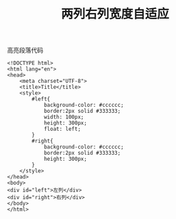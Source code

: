 ﻿---
layout: post
title:  "两列右列宽度自适应"
category: css
tags: [div, css]
---

高亮段落代码

```
<!DOCTYPE html>
<html lang="en">
<head>
    <meta charset="UTF-8">
    <title>Title</title>
    <style>
        #left{
            background-color: #cccccc;
            border:2px solid #333333;
            width: 100px;
            height: 300px;
            float: left;
        }
        #right{
            background-color: #cccccc;
            border:2px solid #333333;
            height: 300px;
        }
    </style>
</head>
<body>
<div id="left">左列</div>
<div id="right">右列</div>
</body>
</html>
```


